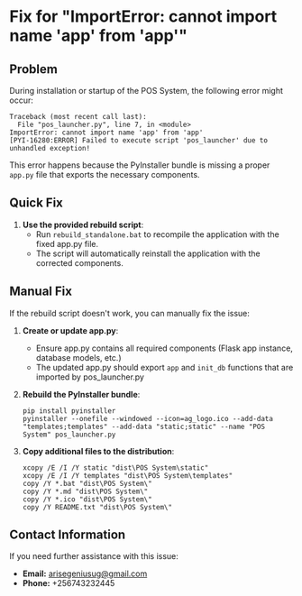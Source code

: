 # Fix for "ImportError: cannot import name 'app' from 'app'"

## Problem

During installation or startup of the POS System, the following error might occur:

```
Traceback (most recent call last):
  File "pos_launcher.py", line 7, in <module>
ImportError: cannot import name 'app' from 'app'
[PYI-16280:ERROR] Failed to execute script 'pos_launcher' due to unhandled exception!
```

This error happens because the PyInstaller bundle is missing a proper `app.py` file that exports the necessary components.

## Quick Fix

1. **Use the provided rebuild script**:
   - Run `rebuild_standalone.bat` to recompile the application with the fixed app.py file.
   - The script will automatically reinstall the application with the corrected components.

## Manual Fix

If the rebuild script doesn't work, you can manually fix the issue:

1. **Create or update app.py**:
   - Ensure app.py contains all required components (Flask app instance, database models, etc.)
   - The updated app.py should export `app` and `init_db` functions that are imported by pos_launcher.py

2. **Rebuild the PyInstaller bundle**:
   ```
   pip install pyinstaller
   pyinstaller --onefile --windowed --icon=ag_logo.ico --add-data "templates;templates" --add-data "static;static" --name "POS System" pos_launcher.py
   ```

3. **Copy additional files to the distribution**:
   ```
   xcopy /E /I /Y static "dist\POS System\static"
   xcopy /E /I /Y templates "dist\POS System\templates"
   copy /Y *.bat "dist\POS System\"
   copy /Y *.md "dist\POS System\"
   copy /Y *.ico "dist\POS System\"
   copy /Y README.txt "dist\POS System\"
   ```

## Contact Information

If you need further assistance with this issue:

- **Email:** arisegeniusug@gmail.com
- **Phone:** +256743232445 
